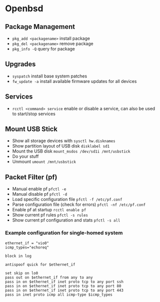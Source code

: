 # Openbsd

## Package Management

* `pkg_add <packagename>` install package
* `pkg_del <packagename>` remove package
* `pkg_info -Q` query for package

## Upgrades
* `syspatch` install base system patches
* `fw_update -a` install available firmware updates for all devices

## Services
* `rcctl <command> service` enable or disable a service, can also be used to start/stop services

## Mount USB Stick

* Show all storage devices with `sysctl hw.disknames`
* Show partition layout of USB disk `disklabel sd1`
* Mount the USB disk `mount_msdos /dev/sd1i /mnt/usbstick`
* Do your stuff
* Unmount `umount /mnt/usbstick`

## Packet Filter (pf)
* Manual enable pf `pfctl -e`
* Manual disable pf `pfctl -d`
* Load specific configuration file `pfctl -f /etc/pf.conf`
* Parse configuration file (check for errors) `pfctl -nf /etc/pf.conf`
* Enable pf at startup `rcctl enable pf`
* Show current pf rules `pfctl -s rules`
* Show current pf configuration and stats `pfctl -s all`

### Example configuration for single-homed system
```
ethernet_if = "vio0"
icmp_types="echoreq"

block in log

antispoof quick for $ethernet_if

set skip on lo0
pass out on $ethernet_if from any to any 
pass in on $ethernet_if inet proto tcp to any port ssh 
pass in on $ethernet_if inet proto tcp to any port 80 
pass in on $ethernet_if inet proto tcp to any port 443 
pass in inet proto icmp all icmp-type $icmp_types 
```
